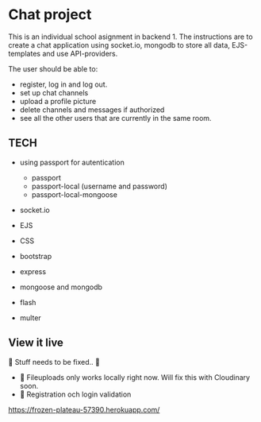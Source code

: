 # Chat project 

This is an individual school asignment in backend 1. The instructions are to create a chat 
application using socket.io, mongodb to store all data, EJS-templates and use API-providers. 

The user should be able to:
- register, log in and log out.
- set up chat channels
- upload a profile picture
- delete channels and messages if authorized
- see all the other users that are currently in the same room.

## TECH

- using passport for autentication
    - passport 
    - passport-local (username and password)
    - passport-local-mongoose 

- socket.io 

- EJS

- CSS

- bootstrap

- express 

- mongoose and mongodb

- flash

- multer

## View it live 

:red_circle: Stuff needs to be fixed.. :red_circle:
- :small_red_triangle_down: Fileuploads only works locally right now. Will fix this with Cloudinary soon.
- :small_red_triangle_down: Registration och login validation

https://frozen-plateau-57390.herokuapp.com/



